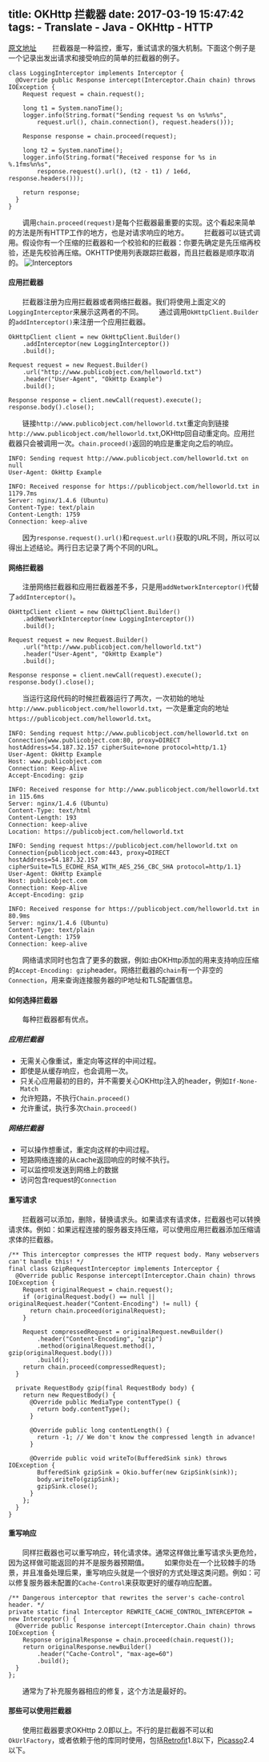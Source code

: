 title: OKHttp 拦截器
date: 2017-03-19 15:47:42
tags:
    - Translate
    - Java
    - OKHttp
    - HTTP
---

[原文地址](https://github.com/square/okhttp/wiki/Interceptors)
&emsp;&emsp;拦截器是一种监控，重写，重试请求的强大机制。下面这个例子是一个记录出发出请求和接受响应的简单的拦截器的例子。
```
class LoggingInterceptor implements Interceptor {
  @Override public Response intercept(Interceptor.Chain chain) throws IOException {
    Request request = chain.request();

    long t1 = System.nanoTime();
    logger.info(String.format("Sending request %s on %s%n%s",
        request.url(), chain.connection(), request.headers()));

    Response response = chain.proceed(request);

    long t2 = System.nanoTime();
    logger.info(String.format("Received response for %s in %.1fms%n%s",
        response.request().url(), (t2 - t1) / 1e6d, response.headers()));

    return response;
  }
}
```
&emsp;&emsp;调用`chain.proceed(request)`是每个拦截器最重要的实现。这个看起来简单的方法是所有HTTP工作的地方，也是对请求响应的地方。
&emsp;&emsp;拦截器可以链式调用。假设你有一个压缩的拦截器和一个校验和的拦截器：你要先确定是先压缩再校验，还是先校验再压缩。OKHTTP使用列表跟踪拦截器，而且拦截器是顺序取消的。
![Interceptors](https://raw.githubusercontent.com/wiki/square/okhttp/interceptors@2x.png)
#### 应用拦截器
&emsp;&emsp;拦截器注册为应用拦截器或者网络拦截器。我们将使用上面定义的`LoggingInterceptor`来展示这两者的不同。
&emsp;&emsp;通过调用`OkHttpClient.Builder`的`addInterceptor()`来注册一个应用拦截器。
```
OkHttpClient client = new OkHttpClient.Builder()
    .addInterceptor(new LoggingInterceptor())
    .build();

Request request = new Request.Builder()
    .url("http://www.publicobject.com/helloworld.txt")
    .header("User-Agent", "OkHttp Example")
    .build();

Response response = client.newCall(request).execute();
response.body().close();
```
&emsp;&emsp;链接`http://www.publicobject.com/helloworld.txt`重定向到链接`http://www.publicobject.com/helloworld.txt`,OKHttp回自动重定向。应用拦截器只会被调用一次。`chain.proceed()`返回的响应是重定向之后的响应。
```
INFO: Sending request http://www.publicobject.com/helloworld.txt on null
User-Agent: OkHttp Example

INFO: Received response for https://publicobject.com/helloworld.txt in 1179.7ms
Server: nginx/1.4.6 (Ubuntu)
Content-Type: text/plain
Content-Length: 1759
Connection: keep-alive
```
&emsp;&emsp;因为`response.request().url()`和`request.url()`获取的URL不同，所以可以得出上述结论。两行日志记录了两个不同的URL。
#### 网络拦截器
&emsp;&emsp;注册网络拦截器和应用拦截器差不多，只是用`addNetworkInterceptor()`代替了`addInterceptor()`。
```
OkHttpClient client = new OkHttpClient.Builder()
    .addNetworkInterceptor(new LoggingInterceptor())
    .build();

Request request = new Request.Builder()
    .url("http://www.publicobject.com/helloworld.txt")
    .header("User-Agent", "OkHttp Example")
    .build();

Response response = client.newCall(request).execute();
response.body().close();
```
&emsp;&emsp;当运行这段代码的时候拦截器运行了两次，一次初始的地址`http://www.publicobject.com/helloworld.txt`，一次是重定向的地址`https://publicobject.com/helloworld.txt`。
```
INFO: Sending request http://www.publicobject.com/helloworld.txt on Connection{www.publicobject.com:80, proxy=DIRECT hostAddress=54.187.32.157 cipherSuite=none protocol=http/1.1}
User-Agent: OkHttp Example
Host: www.publicobject.com
Connection: Keep-Alive
Accept-Encoding: gzip

INFO: Received response for http://www.publicobject.com/helloworld.txt in 115.6ms
Server: nginx/1.4.6 (Ubuntu)
Content-Type: text/html
Content-Length: 193
Connection: keep-alive
Location: https://publicobject.com/helloworld.txt

INFO: Sending request https://publicobject.com/helloworld.txt on Connection{publicobject.com:443, proxy=DIRECT hostAddress=54.187.32.157 cipherSuite=TLS_ECDHE_RSA_WITH_AES_256_CBC_SHA protocol=http/1.1}
User-Agent: OkHttp Example
Host: publicobject.com
Connection: Keep-Alive
Accept-Encoding: gzip

INFO: Received response for https://publicobject.com/helloworld.txt in 80.9ms
Server: nginx/1.4.6 (Ubuntu)
Content-Type: text/plain
Content-Length: 1759
Connection: keep-alive
```
&emsp;&emsp;网络请求同时也包含了更多的数据，例如:由OKHttp添加的用来支持响应压缩的`Accept-Encoding: gzip`header。网络拦截器的`chain`有一个非空的`Connection`，用来查询连接服务器的IP地址和TLS配置信息。
#### 如何选择拦截器
&emsp;&emsp;每种拦截器都有优点。
##### 应用拦截器
 * 无需关心像重试，重定向等这样的中间过程。
 * 即使是从缓存响应，也会调用一次。
 * 只关心应用最初的目的，并不需要关心OKHttp注入的header，例如`If-None-Match`
 * 允许短路，不执行`Chain.proceed()`
 * 允许重试，执行多次`Chain.proceed()`
##### 网络拦截器
 * 可以操作想重试，重定向这样的中间过程。
 * 短路网络连接的从cache返回响应的时候不执行。
 * 可以监控呗发送到网络上的数据
 * 访问包含request的`Connection`
#### 重写请求
&emsp;&emsp;拦截器可以添加，删除，替换请求头。如果请求有请求体，拦截器也可以转换请求体。例如：如果远程连接的服务器支持压缩，可以使用应用拦截器添加压缩请求体的拦截器。
```
/** This interceptor compresses the HTTP request body. Many webservers can't handle this! */
final class GzipRequestInterceptor implements Interceptor {
  @Override public Response intercept(Interceptor.Chain chain) throws IOException {
    Request originalRequest = chain.request();
    if (originalRequest.body() == null || originalRequest.header("Content-Encoding") != null) {
      return chain.proceed(originalRequest);
    }

    Request compressedRequest = originalRequest.newBuilder()
        .header("Content-Encoding", "gzip")
        .method(originalRequest.method(), gzip(originalRequest.body()))
        .build();
    return chain.proceed(compressedRequest);
  }

  private RequestBody gzip(final RequestBody body) {
    return new RequestBody() {
      @Override public MediaType contentType() {
        return body.contentType();
      }

      @Override public long contentLength() {
        return -1; // We don't know the compressed length in advance!
      }

      @Override public void writeTo(BufferedSink sink) throws IOException {
        BufferedSink gzipSink = Okio.buffer(new GzipSink(sink));
        body.writeTo(gzipSink);
        gzipSink.close();
      }
    };
  }
}
```
#### 重写响应
&emsp;&emsp;同样拦截器也可以重写响应，转化请求体。通常这样做比重写请求头更危险，因为这样做可能返回的并不是服务器预期值。
&emsp;&emsp;如果你处在一个比较棘手的场景，并且准备处理后果，重写响应头就是一个很好的方式处理这类问题。例如：可以修复服务器未配置的`Cache-Control`来获取更好的缓存响应配置。
```
/** Dangerous interceptor that rewrites the server's cache-control header. */
private static final Interceptor REWRITE_CACHE_CONTROL_INTERCEPTOR = new Interceptor() {
  @Override public Response intercept(Interceptor.Chain chain) throws IOException {
    Response originalResponse = chain.proceed(chain.request());
    return originalResponse.newBuilder()
        .header("Cache-Control", "max-age=60")
        .build();
  }
};
```
&emsp;&emsp;通常为了补充服务器相应的修复，这个方法是最好的。
#### 那些可以使用拦截器
&emsp;&emsp;使用拦截器要求OKHttp 2.0即以上。不行的是拦截器不可以和`OkUrlFactory`，或者依赖于他的库同时使用，包括[Retrofit](http://square.github.io/retrofit/)1.8以下，[Picasso](http://square.github.io/picasso/)2.4以下。